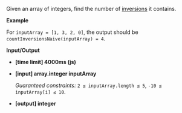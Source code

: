 ﻿Given an array of integers, find the number of [inversions](keyword://inversion) it contains.

**Example**

For `inputArray = [1, 3, 2, 0]`, the output should be
`countInversionsNaive(inputArray) = 4`.

**Input/Output**

*   **[time limit] 4000ms (js)**

*   **[input] array.integer inputArray**

    _Guaranteed constraints:_
    `2 ≤ inputArray.length ≤ 5`,
    `-10 ≤ inputArray[i] ≤ 10`.

*   **[output] integer**
